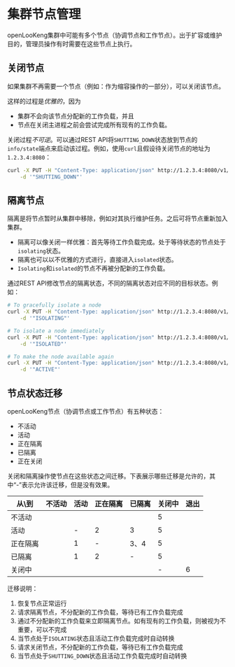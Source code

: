 

# 集群节点管理

openLooKeng集群中可能有多个节点（协调节点和工作节点）。出于扩容或维护目的，管理员操作有时需要在这些节点上执行。

## 关闭节点

如果集群不再需要一个节点（例如：作为缩容操作的一部分），可以关闭该节点。

这样的过程是*优雅的*，因为

- 集群不会向该节点分配新的工作负载，并且
- 节点在关闭主进程之前会尝试完成所有现有的工作负载。

关闭过程*不可逆*。可以通过REST API将`SHUTTING_DOWN`状态放到节点的`info/state`端点来启动该过程。例如，使用`curl`且假设待关闭节点的地址为`1.2.3.4:8080`：

```sh
curl -X PUT -H "Content-Type: application/json" http://1.2.3.4:8080/v1/info/state \
    -d '"SHUTTING_DOWN"'
```

## 隔离节点

隔离是将节点暂时从集群中移除，例如对其执行维护任务。之后可将节点重新加入集群。

- 隔离可以像关闭一样优雅：首先等待工作负载完成。处于等待状态的节点处于`isolating`状态。
- 隔离也可以以不优雅的方式进行，直接进入`isolated`状态。
- `Isolating`和`isolated`的节点不再被分配新的工作负载。

通过REST API修改节点的隔离状态，不同的隔离状态对应不同的目标状态。例如：

```sh
# To gracefully isolate a node
curl -X PUT -H "Content-Type: application/json" http://1.2.3.4:8080/v1/info/state \
    -d '"ISOLATING"'

# To isolate a node immediately
curl -X PUT -H "Content-Type: application/json" http://1.2.3.4:8080/v1/info/state \
    -d '"ISOLATED"'

# To make the node available again
curl -X PUT -H "Content-Type: application/json" http://1.2.3.4:8080/v1/info/state \
    -d '"ACTIVE"'
```

## 节点状态迁移

openLooKeng节点（协调节点或工作节点）有五种状态：

- 不活动
- 活动
- 正在隔离
- 已隔离
- 正在关闭

关闭和隔离操作使节点在这些状态之间迁移。下表展示哪些迁移是允许的，其中“-”表示允许该迁移，但是没有效果。

| 从\\到| 不活动| 活动| 正在隔离| 已隔离| 关闭中| 退出|
|----------|----------|----------|----------|----------|----------|----------|
| 不活动| | | | | 5| |
| 活动| | \-| 2| 3| 5| |
| 正在隔离| | 1| \-| 3、4| 5| |
| 已隔离| | 1| 2| \-| 5| |
| 关闭中| | | | | \-| 6|

迁移说明：

1. 恢复节点正常运行
2. 请求隔离节点，不分配新的工作负载，等待已有工作负载完成
3. 通过不分配新的工作负载来立即隔离节点。如有现有的工作负载，则被视为不重要，可以不完成
4. 当节点处于`ISOLATING`状态且活动工作负载完成时自动转换
5. 请求关闭节点，不分配新的工作负载，等待已有工作负载完成
6. 当节点处于`SHUTTING_DOWN`状态且活动工作负载完成时自动转换
